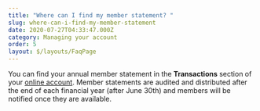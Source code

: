 ```yaml
---
title: "Where can I find my member statement? "
slug: where-can-i-find-my-member-statement
date: 2020-07-27T04:33:47.000Z
category: Managing your account
order: 5
layout: $/layouts/FaqPage
---
```

You can find your annual member statement in the **Transactions** section of your [online account](https://my.futuresuper.com.au/). Member statements are audited and distributed after the end of each financial year (after June 30th) and members will be notified once they are available.